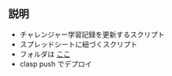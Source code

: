 ## 説明
- チャレンジャー学習記録を更新するスクリプト
- スプレッドシートに紐づくスクリプト
- フォルダは [ここ](https://drive.google.com/drive/u/0/folders/1CKZfu7XEvuPJyHO-VgzS6NkJSnwpvc0v)
- clasp push でデプロイ
